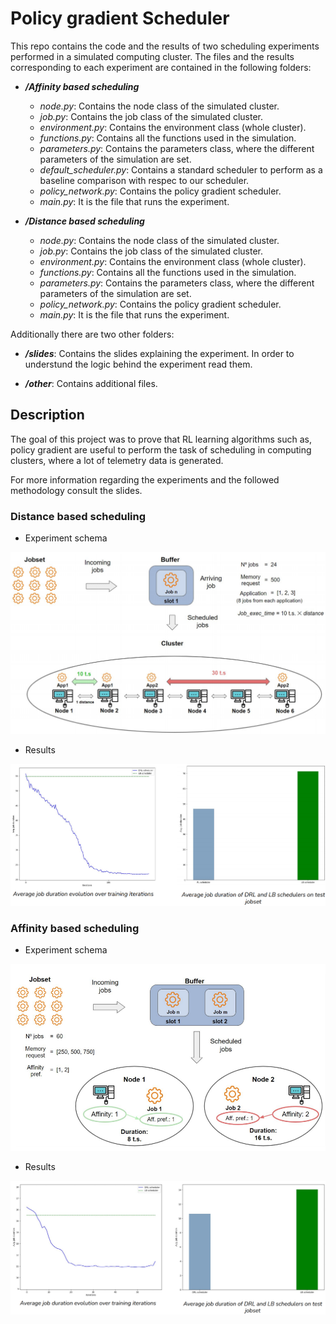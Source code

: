 # Policy gradient Scheduler

This repo contains the code and the results of two scheduling experiments performed in a simulated computing cluster. The files and the results corresponding to each experiment are contained in the following folders:

* ***/Affinity based scheduling***
  * *node.py*: Contains the node class of the simulated cluster.
  * *job.py*: Contains the job class of the simulated cluster.
  * *environment.py*: Contains the environment class (whole cluster).
  * *functions.py*: Contains all the functions used in the simulation.
  * *parameters.py*: Contains the parameters class, where the different parameters of the simulation are set.
  * *default_scheduler.py*: Contains a standard scheduler to perform as a baseline comparison with respec to our scheduler.
  * *policy_network.py*: Contains the policy gradient scheduler.
  * *main.py*: It is the file that runs the experiment.
  
* ***/Distance based scheduling***
  * *node.py*: Contains the node class of the simulated cluster.
  * *job.py*: Contains the job class of the simulated cluster.
  * *environment.py*: Contains the environment class (whole cluster).
  * *functions.py*: Contains all the functions used in the simulation.
  * *parameters.py*: Contains the parameters class, where the different parameters of the simulation are set.
  * *policy_network.py*: Contains the policy gradient scheduler.
  * *main.py*: It is the file that runs the experiment.

Additionally there are two other folders:

* ***/slides***: Contains the slides explaining the experiment. In order to understund the logic behind the experiment read them.

* ***/other***: Contains additional files.


## Description

The goal of this project was to prove that RL learning algorithms such as, policy gradient are useful to perform the task of scheduling in computing clusters, where a lot of telemetry data is generated.

For more information regarding the experiments and the followed methodology consult the slides.

### Distance based scheduling

* Experiment schema

![alt text](/other/images/affinity.PNG "Affinity experiment schema")

* Results

![alt text](/other/images/affinity_results.PNG "Affinity experiment results")

### Affinity based scheduling

* Experiment schema

![alt text](/other/images/distance.PNG "Distance experiment schema")

* Results

![alt text](/other/images/distance_results.PNG "Distance experiment results")
